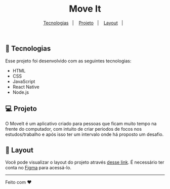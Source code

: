 <h1 align="center">
  Move It
</h1>

<p align="center">
  <a href="#-tecnologias">Tecnologias</a>&nbsp;&nbsp;&nbsp;|&nbsp;&nbsp;&nbsp;
  <a href="#-projeto">Projeto</a>&nbsp;&nbsp;&nbsp;|&nbsp;&nbsp;&nbsp;
  <a href="#-layout">Layout</a>&nbsp;&nbsp;&nbsp;|&nbsp;&nbsp;&nbsp;
</p>


<br>


## 🚀 Tecnologias

Esse projeto foi desenvolvido com as seguintes tecnologias:

- HTML
- CSS
- JavaScript
- React Native
- Node.js

## 💻 Projeto

O MoveIt é um aplicativo criado para pessoas que ficam muito tempo na frente do computador, com intuito de criar periodos de focos nos estudos/trabalho e após isso ter um intervalo onde há proposto um desafio.

## 🔖 Layout

Você pode visualizar o layout do projeto através [desse link](<https://www.figma.com/file/6F3IqFJITefxZtH6tKcW5U/Move.it-2.0-(Copy)?node-id=160%3A2761r>). É necessário ter conta no [Figma](https://figma.com) para acessá-lo.

---

Feito com ♥
